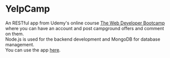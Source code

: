 # YelpCamp
An RESTful app from Udemy's online course [The Web Developer Bootcamp](https://www.udemy.com/course/the-web-developer-bootcamp/) where you can have an account and post campground offers and comment on them. <br>
Node.js is used for the backend development and MongoDB for database management. <br>
You can use the app [here](https://yelpcampweb.herokuapp.com/).

